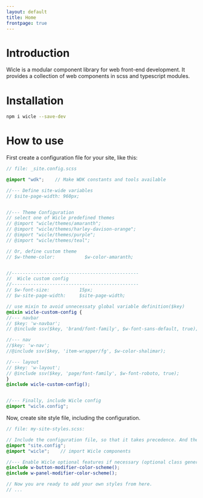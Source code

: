 ```yaml
---
layout: default
title: Home
frontpage: true
---
```


# Introduction
Wicle is a modular component library for web front-end development. It provides a collection of web components in scss and typescript modules.

# Installation
```sh
npm i wicle --save-dev
```

# How to use
First create a configuration file for your site, like this:

```scss
// file: _site.config.scss

@import "wdk";    // Make WDK constants and tools available

//--- Define site-wide variables
// $site-page-width: 960px;


//--- Theme Configuration
// select one of Wicle predefined themes
// @import "wicle/themes/amaranth";
// @import "wicle/themes/harley-davison-orange";
// @import "wicle/themes/purple";
// @import "wicle/themes/teal";

// Or, define custom theme
// $w-theme-color:           $w-color-amaranth;


//-----------------------------------------------
//  Wicle custom config
//-----------------------------------------------
// $w-font-size:           15px;
// $w-site-page-width:     $site-page-width;

// use mixin to avoid unnecessaty global variable definition($key)
@mixin wicle-custom-config {
//--- navbar
// $key: 'w-navbar';
// @include ssv($key, 'brand/font-family', $w-font-sans-default, true);

//--- nav
//$key: 'w-nav';
//@include ssv($key, 'item-wrapper/fg', $w-color-shalimar);

//--- layout
// $key: 'w-layout';
// @include ssv($key, 'page/font-family', $w-font-roboto, true);
}
@include wicle-custom-config();


//--- Finally, include Wicle config
@import "wicle.config";
```


Now, create site style file, including the configuration.

```scss
// file: my-site-styles.scss:

// Include the configuration file, so that it takes precedence. And then, include Wicle.
@import "site.config";
@import "wicle";    // import Wicle components

//--- Enable Wicle optional features if necessary (optional class generation)
@include w-button-modifier-color-scheme();
@include w-panel-modifier-color-scheme();

// Now you are ready to add your own styles from here.
// ...

```
